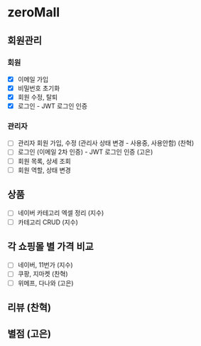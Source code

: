 # zeroMall

## 회원관리
### 회원
- [x] 이메일 가입
- [x] 비밀번호 초기화
- [x] 회원 수정, 탈퇴
- [x] 로그인 - JWT 로그인 인증
### 관리자
- [ ] 관리자 회원 가입, 수정 (관리사 상태 변경 - 사용중, 사용안함) (찬혁)
- [ ] 로그인 (이메일 2차 인증) - JWT 로그인 인증 (고은)
- [ ] 회원 목록, 상세 조회  
- [ ] 회원 역할, 상태 변경

## 상품
- [ ] 네이버 카테고리 엑셀 정리 (지수)
- [ ] 카테고리 CRUD (지수)

## 각 쇼핑몰 별 가격 비교
- [ ] 네이버, 11번가 (지수)
- [ ] 쿠팡, 지마켓   (찬혁)
- [ ] 위메프, 다나와 (고은)

## 리뷰 (찬혁)

## 별점 (고은)
